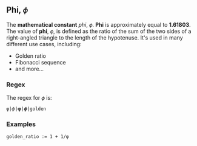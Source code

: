 ## Phi, `𝜙`

The **mathematical constant** _phi_, `𝜙`. **Phi** is approximately equal to **1.61803**. The value of **phi**, `𝜙`, is defined as the ratio of the sum of the two sides of a right-angled triangle to the length of the hypotenuse. It's used in many different use cases, including:

- Golden ratio
- Fibonacci sequence
- and more...

### Regex

The regex for `𝜙` is:

```regex
φ|𝜙|𝛗|𝝓|golden
```

### Examples

```leaf
golden_ratio := 1 + 1/φ
```
